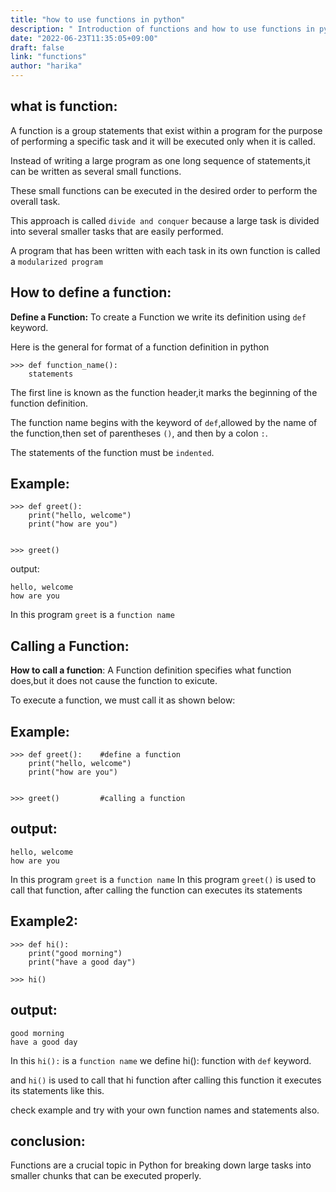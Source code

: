 ```yaml
---
title: "how to use functions in python"
description: " Introduction of functions and how to use functions in python"
date: "2022-06-23T11:35:05+09:00"
draft: false
link: "functions"
author: "harika"
---
```


## what is function:

A function is a group statements that exist within a program for the purpose of performing a specific task and it will be executed only when it is called.

Instead of writing a large program as one long sequence of statements,it
can be written as several small functions.

These small functions can be executed in the desired order to perform the overall task.

This approach is called `divide and conquer` because a large task is divided into several smaller tasks that are easily performed.

A program that has been written with each task in its own function is called a `modularized program`



## How to define a function:
 
**Define a Function:**
To create a Function we write its definition using `def` keyword.

Here is the general for format of a function definition in python

```
>>> def function_name():
	statements
```
The first line is known as the function header,it marks the beginning of the function definition.

The function name begins with the keyword of `def`,allowed by the name of the function,then  set of parentheses `()`, and then by a colon `:`.

The statements of the function must be `indented`.

## Example:
```
>>> def greet():
	print("hello, welcome")
	print("how are you")

	
>>> greet()
```
output:

```
hello, welcome
how are you
```
In this program `greet` is a `function name`

## Calling a Function:
**How to call a function**:
A Function definition specifies what  function does,but it does not cause the function to exicute.

To execute a function, we must call it as shown below:

## Example:
```
>>> def greet():    #define a function
	print("hello, welcome")
	print("how are you")

	
>>> greet()         #calling a function
```
## output:
```
hello, welcome
how are you
```
In this program `greet` is a `function name`
In this program `greet()` is used to call that function, after calling the function can executes its statements 

## Example2:

```
>>> def hi():
	print("good morning")
	print("have a good day")

>>> hi()
```
## output:
```
good morning
have a good day
```

In this `hi():` is a `function name` we define hi(): function with `def`
keyword.

and `hi()` is used to call that hi function after calling this function it executes its statements like this.

check example and try with your own function names and statements also.

## conclusion:

Functions are a crucial topic in Python for breaking down large tasks into smaller chunks that can be executed properly. 